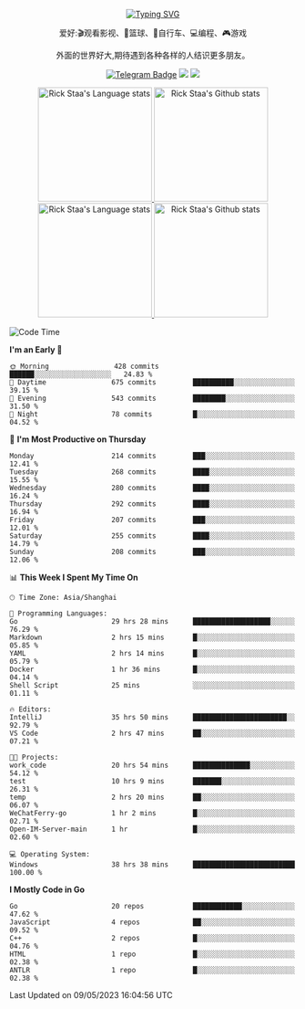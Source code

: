 <div align="center"> 

[![Typing SVG](https://readme-typing-svg.herokuapp.com?size=25&duration=2500&color=eeeeee&vCenter=true&width=200&height=40&lines=Hi+there+%F0%9F%91%8B%F0%9F%8F%BB;I'm+DanBai)](https://git.io/typing-svg)

爱好:🎬观看影视、🏀篮球、🚴自行车、💻编程、🎮游戏

外面的世界好大,期待遇到各种各样的人结识更多朋友。

[![Telegram Badge](https://img.shields.io/badge/-Telegram-blue?style=flat&logo=Telegram&logoColor=white)](https://t.me/danbai9420) 
[![](https://img.shields.io/badge/-Blog-brightgreen?style=flat&logo=Blogger&logoColor=white)](https://p00q.cn)
[![](https://img.shields.io/badge/-Email-red?style=flat&logo=Mail.Ru&logoColor=white)](mailto:danbai@88.com)
</div>

<!-- Light Mode -->
<div align="center"> 
<a href="https://github.com/anuraghazra/github-readme-stats#gh-light-mode-only">
<img height=200 src="https://github-readme-stats-git-master-rstaa-rickstaa.vercel.app/api/top-langs/?username=danbai225&layout=compact&langs_count=10&hide_border=1&role=OWNER,COLLABORATOR#gh-light-mode-only" alt="Rick Staa's Language stats" />
</a>
<a href="https://github.com/anuraghazra/github-readme-stats#gh-light-mode-only">
<img height=200 src="https://github-readme-stats-git-master-rstaa-rickstaa.vercel.app/api?username=danbai225&show_icons=true&count_private=true&line_height=28&hide_border=1&include_all_commits=true&card_width=450&role=OWNER,COLLABORATOR&exclude_repo=github-readme-stats#gh-light-mode-only" alt="Rick Staa's Github stats" />
</a>
</div>

<!-- Dark Mode -->
<div align="center"> 
<a href="https://github.com/anuraghazra/github-readme-stats#gh-dark-mode-only">
<img height=200 src="https://github-readme-stats-git-master-rstaa-rickstaa.vercel.app/api/top-langs/?username=danbai225&layout=compact&langs_count=10&hide_border=1&role=OWNER,COLLABORATOR&theme=github_dark#gh-dark-mode-only" alt="Rick Staa's Language stats" />
</a>
<a href="https://github.com/anuraghazra/github-readme-stats#gh-dark-mode-only">
<img height=200 src="https://github-readme-stats-git-master-rstaa-rickstaa.vercel.app/api?username=danbai225&show_icons=true&count_private=true&line_height=28&hide_border=1&include_all_commits=true&card_width=450&role=OWNER,COLLABORATOR&exclude_repo=github-readme-stats&theme=github_dark#gh-dark-mode-only" alt="Rick Staa's Github stats" />
</a>
</div>

<!--START_SECTION:waka-->
![Code Time](http://img.shields.io/badge/Code%20Time-278%20hrs%2049%20mins-blue)

**I'm an Early 🐤** 

```text
🌞 Morning                428 commits         ██████░░░░░░░░░░░░░░░░░░░   24.83 % 
🌆 Daytime                675 commits         ██████████░░░░░░░░░░░░░░░   39.15 % 
🌃 Evening                543 commits         ████████░░░░░░░░░░░░░░░░░   31.50 % 
🌙 Night                  78 commits          █░░░░░░░░░░░░░░░░░░░░░░░░   04.52 % 
```
📅 **I'm Most Productive on Thursday** 

```text
Monday                   214 commits         ███░░░░░░░░░░░░░░░░░░░░░░   12.41 % 
Tuesday                  268 commits         ████░░░░░░░░░░░░░░░░░░░░░   15.55 % 
Wednesday                280 commits         ████░░░░░░░░░░░░░░░░░░░░░   16.24 % 
Thursday                 292 commits         ████░░░░░░░░░░░░░░░░░░░░░   16.94 % 
Friday                   207 commits         ███░░░░░░░░░░░░░░░░░░░░░░   12.01 % 
Saturday                 255 commits         ████░░░░░░░░░░░░░░░░░░░░░   14.79 % 
Sunday                   208 commits         ███░░░░░░░░░░░░░░░░░░░░░░   12.06 % 
```


📊 **This Week I Spent My Time On** 

```text
🕑︎ Time Zone: Asia/Shanghai

💬 Programming Languages: 
Go                       29 hrs 28 mins      ███████████████████░░░░░░   76.29 % 
Markdown                 2 hrs 15 mins       █░░░░░░░░░░░░░░░░░░░░░░░░   05.85 % 
YAML                     2 hrs 14 mins       █░░░░░░░░░░░░░░░░░░░░░░░░   05.79 % 
Docker                   1 hr 36 mins        █░░░░░░░░░░░░░░░░░░░░░░░░   04.14 % 
Shell Script             25 mins             ░░░░░░░░░░░░░░░░░░░░░░░░░   01.11 % 

🔥 Editors: 
IntelliJ                 35 hrs 50 mins      ███████████████████████░░   92.79 % 
VS Code                  2 hrs 47 mins       ██░░░░░░░░░░░░░░░░░░░░░░░   07.21 % 

🐱‍💻 Projects: 
work_code                20 hrs 54 mins      ██████████████░░░░░░░░░░░   54.12 % 
test                     10 hrs 9 mins       ███████░░░░░░░░░░░░░░░░░░   26.31 % 
temp                     2 hrs 20 mins       ██░░░░░░░░░░░░░░░░░░░░░░░   06.07 % 
WeChatFerry-go           1 hr 2 mins         █░░░░░░░░░░░░░░░░░░░░░░░░   02.71 % 
Open-IM-Server-main      1 hr                █░░░░░░░░░░░░░░░░░░░░░░░░   02.60 % 

💻 Operating System: 
Windows                  38 hrs 38 mins      █████████████████████████   100.00 % 
```

**I Mostly Code in Go** 

```text
Go                       20 repos            ████████████░░░░░░░░░░░░░   47.62 % 
JavaScript               4 repos             ██░░░░░░░░░░░░░░░░░░░░░░░   09.52 % 
C++                      2 repos             █░░░░░░░░░░░░░░░░░░░░░░░░   04.76 % 
HTML                     1 repo              █░░░░░░░░░░░░░░░░░░░░░░░░   02.38 % 
ANTLR                    1 repo              █░░░░░░░░░░░░░░░░░░░░░░░░   02.38 % 
```




 Last Updated on 09/05/2023 16:04:56 UTC
<!--END_SECTION:waka-->
